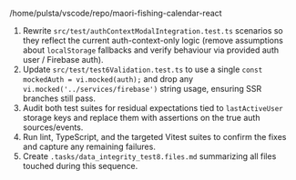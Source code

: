 /home/pulsta/vscode/repo/maori-fishing-calendar-react
1. Rewrite `src/test/authContextModalIntegration.test.ts` scenarios so they reflect the current auth-context-only logic (remove assumptions about `localStorage` fallbacks and verify behaviour via provided auth user / Firebase auth).
2. Update `src/test/test6Validation.test.ts` to use a single `const mockedAuth = vi.mocked(auth);` and drop any `vi.mocked('../services/firebase')` string usage, ensuring SSR branches still pass.
3. Audit both test suites for residual expectations tied to `lastActiveUser` storage keys and replace them with assertions on the true auth sources/events.
4. Run lint, TypeScript, and the targeted Vitest suites to confirm the fixes and capture any remaining failures.
5. Create `.tasks/data_integrity_test8.files.md` summarizing all files touched during this sequence.
